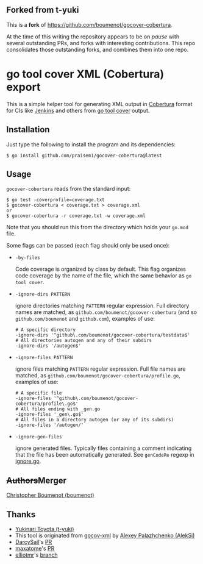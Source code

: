 ## Forked from t-yuki

This is a **fork** of https://github.com/boumenot/gocover-cobertura.

At the time of this writing the repository appears to be on *pause* with
several outstanding PRs, and forks with interesting contributions.  This
repo consolidates those outstanding forks, and combines them into one repo.

go tool cover XML (Cobertura) export
====================================

This is a simple helper tool for generating XML output in [Cobertura](http://cobertura.sourceforge.net/) format
for CIs like [Jenkins](https://wiki.jenkins-ci.org/display/JENKINS/Cobertura+Plugin) and others
from [go tool cover](https://code.google.com/p/go.tools/) output.

Installation
------------

Just type the following to install the program and its dependencies:

    $ go install github.com/praisem1/gocover-cobertura@latest

Usage
-----

`gocover-cobertura` reads from the standard input:

    $ go test -coverprofile=coverage.txt 
    $ gocover-cobertura < coverage.txt > coverage.xml
    or
    $ gocover-cobertura -r coverage.txt -w coverage.xml
    
Note that you should run this from the directory which holds your `go.mod` file.

Some flags can be passed (each flag should only be used once):

- `-by-files`

  Code coverage is organized by class by default.  This flag organizes code
  coverage by the name of the file, which the same behavior as `go tool cover`.

- `-ignore-dirs PATTERN`

  ignore directories matching `PATTERN` regular expression. Full
  directory names are matched, as
  `github.com/boumenot/gocover-cobertura` (and so `github.com/boumenot`
  and `github.com`), examples of use:
  ```
  # A specific directory
  -ignore-dirs '^github\.com/boumenot/gocover-cobertura/testdata$'
  # All directories autogen and any of their subdirs
  -ignore-dirs '/autogen$'
  ```

- `-ignore-files PATTERN`

  ignore files matching `PATTERN` regular expression. Full file names
  are matched, as `github.com/boumenot/gocover-cobertura/profile.go`,
  examples of use:
  ```
  # A specific file
  -ignore-files '^github\.com/boumenot/gocover-cobertura/profile\.go$'
  # All files ending with _gen.go
  -ignore-files '_gen\.go$'
  # All files in a directory autogen (or any of its subdirs)
  -ignore-files '/autogen/'
  ```

- `-ignore-gen-files`

  ignore generated files. Typically files containing a comment
  indicating that the file has been automatically generated. See
  `genCodeRe` regexp in [ignore.go](ignore.go).

~~Authors~~Merger
-------

[Christopher Boumenot (boumenot)](https://github.com/boumenot)

Thanks
------

 * [Yukinari Toyota (t-yuki)](https://github.com/t-yuki)
 * This tool is originated from [gocov-xml](https://github.com/AlekSi/gocov-xml) by [Alexey Palazhchenko (AlekSi)](https://github.com/AlekSi)
 * [DarcySail](https://github.com/DarcySail)'s [PR](https://github.com/t-yuki/gocover-cobertura/pull/22)
 * [maxatome](https://github.com/maxatome)'s [PR](https://github.com/t-yuki/gocover-cobertura/pull/19)
 * [elliotmr](https://github.com/elliotmr)'s [branch](https://github.com/elliotmr/gocover-cobertura)
